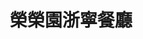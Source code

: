 ---
title: "榮榮園浙寧餐廳"
description: "榮榮園浙寧餐廳"
layout: shop
keywords:
  - 美食競賽
  - 台灣美食
  - 美食精選
datePublished: "2025-06-30"
dateModified: "2025-07-02"
city: "台北市"
district: "大安區"
address: "台北市大安區信義路四段25號2樓"
phone: "0227038822"
geo: "25.033581037187666, 121.544639769365"
google_map: "https://maps.app.goo.gl/T9SL41jzPjr1FqoY7"
footinder: "https://footinder.com.tw/%e5%8f%b0%e5%8c%97%e5%b8%82%e5%a4%a7%e5%ae%89%e5%8d%80/8589/"
official: "https://www.facebook.com/rongrongyuan0227038822"
award:
  - name: "500盤"
    year: "2024"
    entries:
      - dishes:
          - "烤光餅與㸆排骨"

---